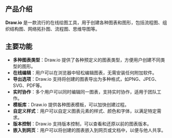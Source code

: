 ## 产品介绍

**Draw.io** 是一款流行的在线绘图工具，用于创建各种图表和图形，包括流程图、组织结构图、网络拓扑图、流程图、思维导图等。

## 主要功能

- **多种图表类型**：Draw.io 提供了各种预定义的图表类型，方便用户创建不同类型的图形。
- **在线编辑**：用户可以在浏览器中轻松编辑图表，无需安装任何附加软件。
- **导出选项**：Draw.io 支持将创建的图表导出为多种格式，如PNG、JPEG、SVG、PDF等。
- **实时协作**：多个用户可以同时编辑同一图表，支持实时协作，适用于团队工作。
- **模板库**：Draw.io 提供各种图表模板，可以加快创建过程。
- **自定义样式**：用户可以自定义图表元素的样式、颜色和字体，以满足特定需求。
- **版本控制**：Draw.io 支持版本控制，可以查看和还原以前的图表版本。
- **嵌入到网页**：用户可以将创建的图表嵌入到网页或文档中，以便与他人共享。
